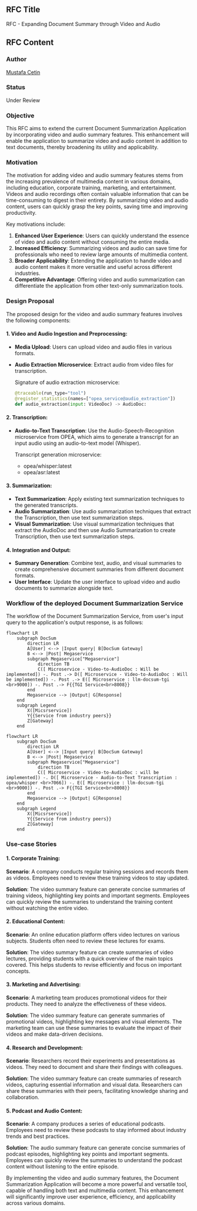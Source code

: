 ## RFC Title
RFC - Expanding Document Summary through Video and Audio

## RFC Content

### Author
[Mustafa Cetin](https://github.com/MSCetin37)

### Status
Under Review

### Objective
This RFC aims to extend the current Document Summarization Application by incorporating video and audio summary features. This enhancement will enable the application to summarize video and audio content in addition to text documents, thereby broadening its utility and applicability.

### Motivation
The motivation for adding video and audio summary features stems from the increasing prevalence of multimedia content in various domains, including education, corporate training, marketing, and entertainment. Videos and audio recordings often contain valuable information that can be time-consuming to digest in their entirety. By summarizing video and audio content, users can quickly grasp the key points, saving time and improving productivity.

Key motivations include:
1. **Enhanced User Experience**: Users can quickly understand the essence of video and audio content without consuming the entire media.
2. **Increased Efficiency**: Summarizing videos and audio can save time for professionals who need to review large amounts of multimedia content.
3. **Broader Applicability**: Extending the application to handle video and audio content makes it more versatile and useful across different industries.
4. **Competitive Advantage**: Offering video and audio summarization can differentiate the application from other text-only summarization tools.

### Design Proposal

The proposed design for the video and audio summary features involves the following components:

#### 1. Video and Audio Ingestion and Preprocessing:
- **Media Upload**: Users can upload video and audio files in various formats.
- **Audio Extraction Microservice**: Extract audio from video files for transcription.

    Signature of audio extraction microservice:
    ```python
    @traceable(run_type="tool")
    @register_statistics(names=["opea_service@audio_extraction"])
    def audio_extraction(input: VideoDoc) -> AudioDoc:
    ```

#### 2. Transcription:
- **Audio-to-Text Transcription**: Use the Audio-Speech-Recognition microservice from OPEA, which aims to generate a transcript for an input audio using an audio-to-text model (Whisper).

    Transcript generation microservice:
    - opea/whisper:latest
    - opea/asr:latest

#### 3. Summarization:
- **Text Summarization**: Apply existing text summarization techniques to the generated transcripts.
- **Audio Summarization**: Use audio summarization techniques that extract the Transcription, then use text summarization steps.
- **Visual Summarization**: Use visual summarization techniques that extract the AudioDoc and then use Audio Summarization to create Transcription, then use text summarization steps.

#### 4. Integration and Output:
- **Summary Generation**: Combine text, audio, and visual summaries to create comprehensive document summaries from different document formats.
- **User Interface**: Update the user interface to upload video and audio documents to summarize alongside text.

### Workflow of the deployed Document Summarization Service
The workflow of the Document Summarization Service, from user's input query to the application's output response, is as follows:


```mermaid
flowchart LR
    subgraph DocSum
        direction LR
        A[User] <--> |Input query| B[DocSum Gateway]
        B <--> |Post| Megaservice
        subgraph Megaservice["Megaservice"]
            direction TB
            C([ Microservice - Video-to-AudioDoc : Will be implemented]) -. Post .-> D([ Microservice - Video-to-AudioDoc : Will be implemented]) -. Post .-> E([ Microservice : llm-docsum-tgi <br>9000]) -. Post .-> F{{TGI Service<br>8008}}
        end
        Megaservice --> |Output| G[Response]
    end
    subgraph Legend
        X([Micsrservice])
        Y{{Service from industry peers}}
        Z[Gateway]
    end
```


```mermaid
flowchart LR
    subgraph DocSum
        direction LR
        A[User] <--> |Input query| B[DocSum Gateway]
        B <--> |Post| Megaservice
        subgraph Megaservice["Megaservice"]
            direction TB
            C([ Microservice - Video-to-AudioDoc : will be implemented]) -. D([ Microservice - Audio-to-Text Transcription : opea/whisper <br>7066]) -. E([ Microservice : llm-docsum-tgi <br>9000]) -. Post .-> F{{TGI Service<br>8008}}
        end
        Megaservice --> |Output| G[Response]
    end
    subgraph Legend
        X([Micsrservice])
        Y{{Service from industry peers}}
        Z[Gateway]
    end
```



### Use-case Stories

#### 1. Corporate Training:
**Scenario**: A company conducts regular training sessions and records them as videos. Employees need to review these training videos to stay updated.

**Solution**: The video summary feature can generate concise summaries of training videos, highlighting key points and important segments. Employees can quickly review the summaries to understand the training content without watching the entire video.

#### 2. Educational Content:
**Scenario**: An online education platform offers video lectures on various subjects. Students often need to review these lectures for exams.

**Solution**: The video summary feature can create summaries of video lectures, providing students with a quick overview of the main topics covered. This helps students to revise efficiently and focus on important concepts.

#### 3. Marketing and Advertising:
**Scenario**: A marketing team produces promotional videos for their products. They need to analyze the effectiveness of these videos.

**Solution**: The video summary feature can generate summaries of promotional videos, highlighting key messages and visual elements. The marketing team can use these summaries to evaluate the impact of their videos and make data-driven decisions.

#### 4. Research and Development:
**Scenario**: Researchers record their experiments and presentations as videos. They need to document and share their findings with colleagues.

**Solution**: The video summary feature can create summaries of research videos, capturing essential information and visual data. Researchers can share these summaries with their peers, facilitating knowledge sharing and collaboration.

#### 5. Podcast and Audio Content:
**Scenario**: A company produces a series of educational podcasts. Employees need to review these podcasts to stay informed about industry trends and best practices.

**Solution**: The audio summary feature can generate concise summaries of podcast episodes, highlighting key points and important segments. Employees can quickly review the summaries to understand the podcast content without listening to the entire episode.

By implementing the video and audio summary features, the Document Summarization Application will become a more powerful and versatile tool, capable of handling both text and multimedia content. This enhancement will significantly improve user experience, efficiency, and applicability across various domains.